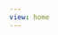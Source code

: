 ```yaml
---
view: home
---
```


<script>
if (typeof document !== 'undefined') {
  setTimeout(() => {
    const el = document.querySelector('img.cover')
    if (el) {
      el.src = 'https://i.loli.net/2018/10/05/5bb6cce7a15b1.jpg'
    }
  })
}
</script>
